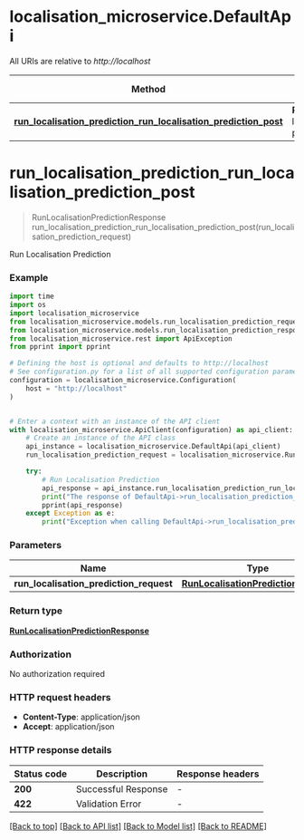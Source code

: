 # localisation_microservice.DefaultApi

All URIs are relative to *http://localhost*

Method | HTTP request | Description
------------- | ------------- | -------------
[**run_localisation_prediction_run_localisation_prediction_post**](DefaultApi.md#run_localisation_prediction_run_localisation_prediction_post) | **POST** /run-localisation-prediction | Run Localisation Prediction


# **run_localisation_prediction_run_localisation_prediction_post**
> RunLocalisationPredictionResponse run_localisation_prediction_run_localisation_prediction_post(run_localisation_prediction_request)

Run Localisation Prediction

### Example


```python
import time
import os
import localisation_microservice
from localisation_microservice.models.run_localisation_prediction_request import RunLocalisationPredictionRequest
from localisation_microservice.models.run_localisation_prediction_response import RunLocalisationPredictionResponse
from localisation_microservice.rest import ApiException
from pprint import pprint

# Defining the host is optional and defaults to http://localhost
# See configuration.py for a list of all supported configuration parameters.
configuration = localisation_microservice.Configuration(
    host = "http://localhost"
)


# Enter a context with an instance of the API client
with localisation_microservice.ApiClient(configuration) as api_client:
    # Create an instance of the API class
    api_instance = localisation_microservice.DefaultApi(api_client)
    run_localisation_prediction_request = localisation_microservice.RunLocalisationPredictionRequest() # RunLocalisationPredictionRequest | 

    try:
        # Run Localisation Prediction
        api_response = api_instance.run_localisation_prediction_run_localisation_prediction_post(run_localisation_prediction_request)
        print("The response of DefaultApi->run_localisation_prediction_run_localisation_prediction_post:\n")
        pprint(api_response)
    except Exception as e:
        print("Exception when calling DefaultApi->run_localisation_prediction_run_localisation_prediction_post: %s\n" % e)
```



### Parameters


Name | Type | Description  | Notes
------------- | ------------- | ------------- | -------------
 **run_localisation_prediction_request** | [**RunLocalisationPredictionRequest**](RunLocalisationPredictionRequest.md)|  | 

### Return type

[**RunLocalisationPredictionResponse**](RunLocalisationPredictionResponse.md)

### Authorization

No authorization required

### HTTP request headers

 - **Content-Type**: application/json
 - **Accept**: application/json

### HTTP response details

| Status code | Description | Response headers |
|-------------|-------------|------------------|
**200** | Successful Response |  -  |
**422** | Validation Error |  -  |

[[Back to top]](#) [[Back to API list]](../README.md#documentation-for-api-endpoints) [[Back to Model list]](../README.md#documentation-for-models) [[Back to README]](../README.md)

